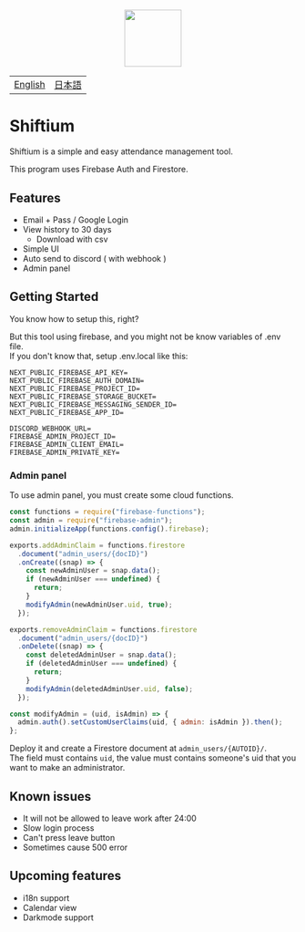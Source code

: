 <h3 align="center">
  <img src="https://user-images.githubusercontent.com/39876629/143676769-30164064-157b-4da7-92f5-00a0eb888c5f.png" height=100 />
</h3>

<table>
<tbody>
  <tr>
    <td><a href="https://github.com/vcborn/shiftium/blob/main/README.md">English</a></td>
    <td><a href="https://github.com/vcborn/shiftium/blob/main/README_jp.md">日本語</a></td>
  </tr>
  </tbody>
</table>

# Shiftium

Shiftium is a simple and easy attendance management tool.

This program uses Firebase Auth and Firestore.

## Features

- Email + Pass / Google Login
- View history to 30 days
  - Download with csv
- Simple UI
- Auto send to discord ( with webhook )
- Admin panel

## Getting Started

You know how to setup this, right?

But this tool using firebase, and you might not be know variables of .env file.  
If you don't know that, setup .env.local like this:

```
NEXT_PUBLIC_FIREBASE_API_KEY=
NEXT_PUBLIC_FIREBASE_AUTH_DOMAIN=
NEXT_PUBLIC_FIREBASE_PROJECT_ID=
NEXT_PUBLIC_FIREBASE_STORAGE_BUCKET=
NEXT_PUBLIC_FIREBASE_MESSAGING_SENDER_ID=
NEXT_PUBLIC_FIREBASE_APP_ID=

DISCORD_WEBHOOK_URL=
FIREBASE_ADMIN_PROJECT_ID=
FIREBASE_ADMIN_CLIENT_EMAIL=
FIREBASE_ADMIN_PRIVATE_KEY=
```

### Admin panel
To use admin panel, you must create some cloud functions.  
```js
const functions = require("firebase-functions");
const admin = require("firebase-admin");
admin.initializeApp(functions.config().firebase);

exports.addAdminClaim = functions.firestore
  .document("admin_users/{docID}")
  .onCreate((snap) => {
    const newAdminUser = snap.data();
    if (newAdminUser === undefined) {
      return;
    }
    modifyAdmin(newAdminUser.uid, true);
  });

exports.removeAdminClaim = functions.firestore
  .document("admin_users/{docID}")
  .onDelete((snap) => {
    const deletedAdminUser = snap.data();
    if (deletedAdminUser === undefined) {
      return;
    }
    modifyAdmin(deletedAdminUser.uid, false);
  });

const modifyAdmin = (uid, isAdmin) => {
  admin.auth().setCustomUserClaims(uid, { admin: isAdmin }).then();
};
```
Deploy it and create a Firestore document at `admin_users/{AUTOID}/`.  
The field must contains `uid`, the value must contains someone's uid that you want to make an administrator.

## Known issues

- It will not be allowed to leave work after 24:00
- Slow login process
- Can't press leave button
- Sometimes cause 500 error

## Upcoming features

- i18n support
- Calendar view
- Darkmode support
